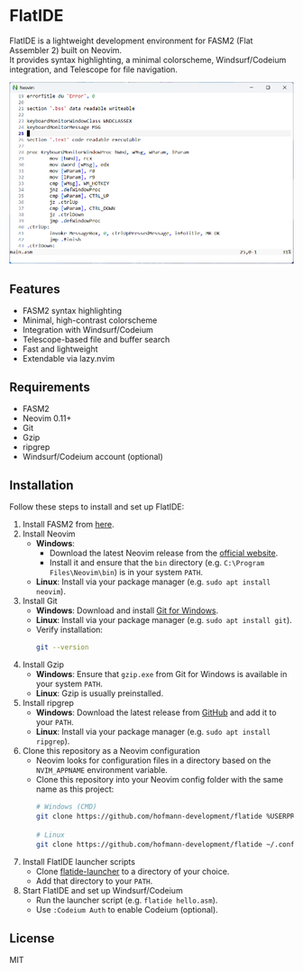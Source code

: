 # FlatIDE

FlatIDE is a lightweight development environment for FASM2 (Flat Assembler 2) built on Neovim.  
It provides syntax highlighting, a minimal colorscheme, Windsurf/Codeium integration, and Telescope for file navigation.

<img src="screenshot.png" alt="FlatIDE Screenshot" width="800">

## Features

- FASM2 syntax highlighting
- Minimal, high-contrast colorscheme
- Integration with Windsurf/Codeium
- Telescope-based file and buffer search
- Fast and lightweight
- Extendable via lazy.nvim

## Requirements

- FASM2
- Neovim 0.11+
- Git
- Gzip
- ripgrep
- Windsurf/Codeium account (optional)

## Installation

Follow these steps to install and set up FlatIDE:

1. Install FASM2 from [here](https://flatassembler.net/download.php).
2. Install Neovim
   - **Windows**:
     - Download the latest Neovim release from the [official website](https://neovim.io/).
     - Install it and ensure that the `bin` directory (e.g. `C:\Program Files\Neovim\bin`) is in your system `PATH`.
   - **Linux**: Install via your package manager (e.g. `sudo apt install neovim`).
3. Install Git
   - **Windows**: Download and install [Git for Windows](https://gitforwindows.org/).
   - **Linux**: Install via your package manager (e.g. `sudo apt install git`).
   - Verify installation:
     ```sh
     git --version
     ```
4. Install Gzip
   - **Windows**: Ensure that `gzip.exe` from Git for Windows is available in your system `PATH`.
   - **Linux**: Gzip is usually preinstalled.
5. Install ripgrep
   - **Windows**: Download the latest release from [GitHub](https://github.com/BurntSushi/ripgrep/releases) and add it to your `PATH`.
   - **Linux**: Install via your package manager (e.g. `sudo apt install ripgrep`).
6. Clone this repository as a Neovim configuration
   - Neovim looks for configuration files in a directory based on the `NVIM_APPNAME` environment variable.
   - Clone this repository into your Neovim config folder with the same name as this project:
     ```sh
     # Windows (CMD)
     git clone https://github.com/hofmann-development/flatide %USERPROFILE%\flatide

     # Linux
     git clone https://github.com/hofmann-development/flatide ~/.config/flatide
     ```
7. Install FlatIDE launcher scripts
   - Clone [flatide-launcher](https://github.com/hofmann-development/flatide-launcher) to a directory of your choice.
   - Add that directory to your `PATH`.
8. Start FlatIDE and set up Windsurf/Codeium
   - Run the launcher script (e.g. `flatide hello.asm`).
   - Use `:Codeium Auth` to enable Codeium (optional).

## License

MIT
